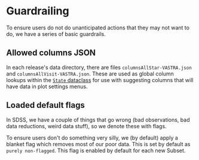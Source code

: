 # Guardrailing

To ensure users do not do unanticipated actions that they may not want to do, we have a series of basic guardrails.

## Allowed columns JSON

In each release's data directory, there are files `columnsAllStar-VASTRA.json` and `columnsAllVisit-VASTRA.json`. These are used as global column lookups within the [`State` dataclass](../reference/sdss_explorer/dashboard/dataclass/state#StateData) for use with suggesting columns that will have data in plot settings menus.

## Loaded default flags

In SDSS, we have a couple of things that go wrong (bad observations, bad data reductions, weird data stuff), so we denote these with flags.

To ensure users don't do something very silly, we (by default) apply a blanket flag which removes most of our poor data. This is set by default as `purely non-flagged`. This flag is enabled by default for each new Subset.
